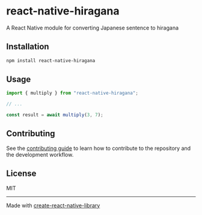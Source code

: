 # react-native-hiragana
A React Native module for converting Japanese sentence to hiragana
## Installation

```sh
npm install react-native-hiragana
```

## Usage

```js
import { multiply } from "react-native-hiragana";

// ...

const result = await multiply(3, 7);
```

## Contributing

See the [contributing guide](CONTRIBUTING.md) to learn how to contribute to the repository and the development workflow.

## License

MIT

---

Made with [create-react-native-library](https://github.com/callstack/react-native-builder-bob)
